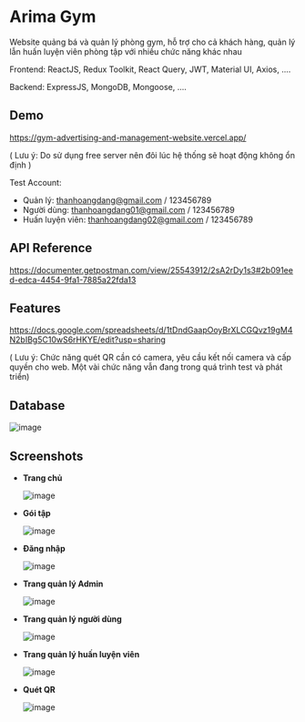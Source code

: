 
# Arima Gym

Website quảng bá và quản lý phòng gym, hỗ trợ cho cả khách hàng, quản lý lẫn huấn luyện viên phòng tập với nhiều chức năng khác nhau

Frontend: ReactJS, Redux Toolkit, React Query, JWT, Material UI, Axios, ....

Backend: ExpressJS, MongoDB, Mongoose, ....



## Demo

https://gym-advertising-and-management-website.vercel.app/

( Lưu ý: Do sử dụng free server nên đôi lúc hệ thống sẽ hoạt động không ổn định )

Test Account:
- Quản lý: thanhoangdang@gmail.com / 123456789
- Người dùng: thanhoangdang01@gmail.com / 123456789
- Huấn luyện viên: thanhoangdang02@gmail.com / 123456789


## API Reference

https://documenter.getpostman.com/view/25543912/2sA2rDy1s3#2b091eed-edca-4454-9fa1-7885a22fda13


## Features

https://docs.google.com/spreadsheets/d/1tDndGaapOoyBrXLCGQvz19gM4N2bIBg5C10wS6rHKYE/edit?usp=sharing

( Lưu ý: Chức năng quét QR cần có camera, yêu cầu kết nối camera và cấp quyền cho web. Một vài chức năng vẫn đang trong quá trình test và phát triển)

## Database

![image](https://github-production-user-asset-6210df.s3.amazonaws.com/71836205/308276206-227552a5-27de-492a-a0a0-2677988df4af.png?X-Amz-Algorithm=AWS4-HMAC-SHA256&X-Amz-Credential=AKIAVCODYLSA53PQK4ZA%2F20240227%2Fus-east-1%2Fs3%2Faws4_request&X-Amz-Date=20240227T174837Z&X-Amz-Expires=300&X-Amz-Signature=9327b5ad1bb4a246a69e80d76007e00afb2ac4c8dd260bf3b0feb9bf7973893a&X-Amz-SignedHeaders=host&actor_id=0&key_id=0&repo_id=0)

## Screenshots

- **Trang chủ**

    ![image](https://github-production-user-asset-6210df.s3.amazonaws.com/71836205/308276391-5d973875-0c59-4734-9b01-d07507288452.png?X-Amz-Algorithm=AWS4-HMAC-SHA256&X-Amz-Credential=AKIAVCODYLSA53PQK4ZA%2F20240227%2Fus-east-1%2Fs3%2Faws4_request&X-Amz-Date=20240227T175730Z&X-Amz-Expires=300&X-Amz-Signature=6ebc6953f00386a087527ee28925c56fbbd08469c036cd1172923c09e43f903d&X-Amz-SignedHeaders=host&actor_id=0&key_id=0&repo_id=0)

- **Gói tập**

    ![image](https://github-production-user-asset-6210df.s3.amazonaws.com/71836205/308276641-bf85bb51-ffd4-447e-b722-f6ec0e47e537.png?X-Amz-Algorithm=AWS4-HMAC-SHA256&X-Amz-Credential=AKIAVCODYLSA53PQK4ZA%2F20240227%2Fus-east-1%2Fs3%2Faws4_request&X-Amz-Date=20240227T175741Z&X-Amz-Expires=300&X-Amz-Signature=e8dd3cbf9ec0e38e0ec10e269cd43842fb183a7b57377be827210d0451b089eb&X-Amz-SignedHeaders=host&actor_id=0&key_id=0&repo_id=0)

- **Đăng nhập**

    ![image](https://github-production-user-asset-6210df.s3.amazonaws.com/71836205/308276884-86f930a5-1a4a-4f62-8c4c-a77f0e8f5c37.png?X-Amz-Algorithm=AWS4-HMAC-SHA256&X-Amz-Credential=AKIAVCODYLSA53PQK4ZA%2F20240227%2Fus-east-1%2Fs3%2Faws4_request&X-Amz-Date=20240227T175802Z&X-Amz-Expires=300&X-Amz-Signature=7e90e8203e015cc761b7b5ff969bbb021331de9d0cf554a4a25bf04f55cb0ad9&X-Amz-SignedHeaders=host&actor_id=0&key_id=0&repo_id=0)

- **Trang quản lý Admin**

    ![image](https://github-production-user-asset-6210df.s3.amazonaws.com/71836205/308277066-126a4801-2dc2-4775-b536-d9a5cf661db1.png?X-Amz-Algorithm=AWS4-HMAC-SHA256&X-Amz-Credential=AKIAVCODYLSA53PQK4ZA%2F20240227%2Fus-east-1%2Fs3%2Faws4_request&X-Amz-Date=20240227T175812Z&X-Amz-Expires=300&X-Amz-Signature=5bf28414df14e49248cd812a8fc11678df2ad8396dbf29bba8d337d8ba70aed0&X-Amz-SignedHeaders=host&actor_id=0&key_id=0&repo_id=0)

- **Trang quản lý người dùng**

     ![image](https://github-production-user-asset-6210df.s3.amazonaws.com/71836205/308277280-d38336f3-e850-426b-b6ea-8487c05f4506.png?X-Amz-Algorithm=AWS4-HMAC-SHA256&X-Amz-Credential=AKIAVCODYLSA53PQK4ZA%2F20240227%2Fus-east-1%2Fs3%2Faws4_request&X-Amz-Date=20240227T175822Z&X-Amz-Expires=300&X-Amz-Signature=97f0dcb541484f07765d5ac0efe72673e904de5dd08d89a7b0d6fd58d7b6ddb8&X-Amz-SignedHeaders=host&actor_id=0&key_id=0&repo_id=0)

- **Trang quản lý huấn luyện viên**

    ![image](https://github-production-user-asset-6210df.s3.amazonaws.com/71836205/308278432-5eb1b618-6227-4c95-949d-85ea7dd7740b.png?X-Amz-Algorithm=AWS4-HMAC-SHA256&X-Amz-Credential=AKIAVCODYLSA53PQK4ZA%2F20240227%2Fus-east-1%2Fs3%2Faws4_request&X-Amz-Date=20240227T175833Z&X-Amz-Expires=300&X-Amz-Signature=6ccd57b0cf2f7e50eafcc6d028ea8228c4f039648fe7aac082f365eee26e08fa&X-Amz-SignedHeaders=host&actor_id=0&key_id=0&repo_id=0)

- **Quét QR**

    ![image](https://github-production-user-asset-6210df.s3.amazonaws.com/71836205/308278737-d503d451-64b8-49df-ad01-69da056dc3a5.png?X-Amz-Algorithm=AWS4-HMAC-SHA256&X-Amz-Credential=AKIAVCODYLSA53PQK4ZA%2F20240227%2Fus-east-1%2Fs3%2Faws4_request&X-Amz-Date=20240227T175845Z&X-Amz-Expires=300&X-Amz-Signature=ea86169314e5ac056d59a36cf2fd6694d121d6e7f729f2dd45abc34f890519da&X-Amz-SignedHeaders=host&actor_id=0&key_id=0&repo_id=0)
